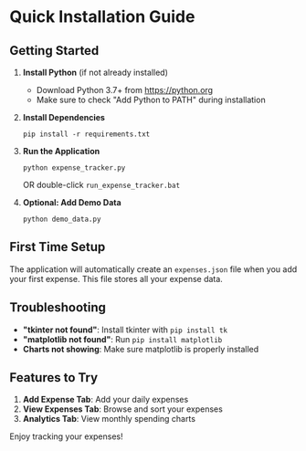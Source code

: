 # Quick Installation Guide

## Getting Started

1. **Install Python** (if not already installed)
   - Download Python 3.7+ from https://python.org
   - Make sure to check "Add Python to PATH" during installation

2. **Install Dependencies**
   ```
   pip install -r requirements.txt
   ```

3. **Run the Application**
   ```
   python expense_tracker.py
   ```
   
   OR double-click `run_expense_tracker.bat`

4. **Optional: Add Demo Data**
   ```
   python demo_data.py
   ```

## First Time Setup

The application will automatically create an `expenses.json` file when you add your first expense. This file stores all your expense data.

## Troubleshooting

- **"tkinter not found"**: Install tkinter with `pip install tk`
- **"matplotlib not found"**: Run `pip install matplotlib`
- **Charts not showing**: Make sure matplotlib is properly installed

## Features to Try

1. **Add Expense Tab**: Add your daily expenses
2. **View Expenses Tab**: Browse and sort your expenses
3. **Analytics Tab**: View monthly spending charts

Enjoy tracking your expenses!
